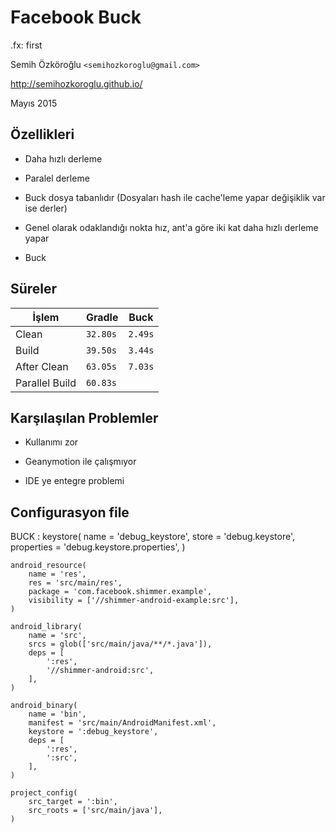 #   Facebook Buck

.fx: first

Semih Özköroğlu `<semihozkoroglu@gmail.com>`

http://semihozkoroglu.github.io/

Mayıs 2015

##  Özellikleri

-   Daha hızlı derleme

-   Paralel derleme

-   Buck dosya tabanlıdır (Dosyaları hash ile cache'leme yapar değişiklik var ise derler)

-   Genel olarak odaklandığı nokta hız, ant'a göre iki kat daha hızlı derleme yapar

-   Buck 

##  Süreler

İşlem          | Gradle          | Buck
---------------|-----------------|------------------
Clean          | `32.80s`        | `2.49s`
Build          | `39.50s`        | `3.44s`
After Clean    | `63.05s`        | `7.03s`
Parallel Build | `60.83s`        |

## Karşılaşılan Problemler

-   Kullanımı zor

-   Geanymotion ile çalışmıyor

-   IDE ye entegre problemi

## Configurasyon file

BUCK
:   keystore(
        name = 'debug_keystore',
        store = 'debug.keystore',
        properties = 'debug.keystore.properties',
    )

    android_resource(
        name = 'res',
        res = 'src/main/res',
        package = 'com.facebook.shimmer.example',
        visibility = ['//shimmer-android-example:src'],
    )

    android_library(
        name = 'src',
        srcs = glob(['src/main/java/**/*.java']),
        deps = [
            ':res',
            '//shimmer-android:src',
        ],
    )

    android_binary(
        name = 'bin',
        manifest = 'src/main/AndroidManifest.xml',
        keystore = ':debug_keystore',
        deps = [
            ':res',
            ':src',
        ],
    )

    project_config(
        src_target = ':bin',
        src_roots = ['src/main/java'],
    )